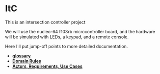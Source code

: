 # ItC
This is an intersection controller project

We will use the nucleo-64 f103rb microcontroller board, and the
hardware will be simulated with LEDs, a keypad, and a remote console.

Here I'll put jump-off points to more detailed documentation.

- [**glossary**](docs/glossary.md)
- [**Domain Rules**](docs/domain-rules.md)
- [**Actors, Requirements, Use Cases**](docs/requirements.md)
